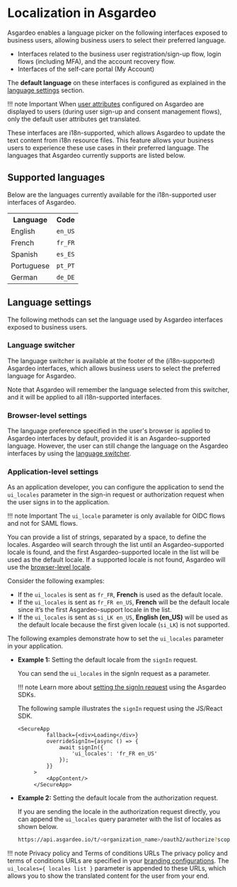 # Localization in Asgardeo

Asgardeo enables a language picker on the following interfaces exposed to business users, allowing business users to select their preferred language.

- Interfaces related to the business user registration/sign-up flow, login flows (including MFA), and the account recovery flow.
- Interfaces of the self-care portal (My Account)

The **default language** on these interfaces is configured as explained in the [language settings](#language-settings) section.

!!! note Important
    When [user attributes](../../guides/users/attributes/manage-attributes/) configured on Asgardeo are displayed to users (during user sign-up and consent management flows), only the default user attributes get translated.

These interfaces are i18n-supported, which allows Asgardeo to update the text content from i18n resource files. This feature allows your business users to experience these use cases in their preferred language. The languages that Asgardeo currently supports are listed below.

## Supported languages

Below are the languages currently available for the i18n-supported user interfaces of Asgardeo.

<table>
    <tr>
        <th>
            Language
        </th>
        <th>
            Code
        </th>
    </tr>
    <tr>
        <td>
            English
        </td>
        <td>
            <code>en_US</code>
        </td>
    </tr>
    <tr>
        <td>
            French
        </td>
        <td>
            <code>fr_FR</code>
        </td>
    </tr>
    <tr>
        <td>
            Spanish
        </td>
        <td>
            <code>es_ES</code>
        </td>
    </tr>
    <tr>
        <td>
            Portuguese
        </td>
        <td>
            <code>pt_PT</code>
        </td>
    </tr>
    <tr>
        <td>
            German
        </td>
        <td>
            <code>de_DE</code>
        </td>
    </tr>
</table>

## Language settings

The following methods can set the language used by Asgardeo interfaces exposed to business users.

### Language switcher

The language switcher is available at the footer of the (i18n-supported) Asgardeo interfaces, which allows business users to select the preferred language for Asgardeo.

Note that Asgardeo will remember the language selected from this switcher, and it will be applied to all i18n-supported interfaces.

### Browser-level settings

The language preference specified in the user's browser is applied to Asgardeo interfaces by default, provided it is an Asgardeo-supported language. However, the user can still change the language on the Asgardeo interfaces by using the [language switcher](#language-switcher).

### Application-level settings

As an application developer, you can configure the application to send the `ui_locales` parameter in the sign-in request or authorization request when the user signs in to the application.

!!! note Important
    The `ui_locale` parameter is only available for OIDC flows and not for SAML flows.

You can provide a list of strings, separated by a space, to define the locales. Asgardeo will search through the list until an Asgardeo-supported locale is found, and the first Asgardeo-supported locale in the list will be used as the default locale. If a supported locale is not found, Asgardeo will use the [browser-level locale](#browser-level-settings).

Consider the following examples:

- If the `ui_locales` is sent as `fr_FR`, **French** is used as the default locale.
- If the `ui_locales` is sent as `fr_FR en_US`, **French** will be the default locale since it’s the first Asgardeo-support locale in the list.
- If the `ui_locales` is sent as `si_LK en_US`, **English (en_US)** will be used as the default locale because the first given locale (`si_LK`) is not supported.

The following examples demonstrate how to set the `ui_locales` parameter in your application.

- **Example 1:** Setting the default locale from the `signIn` request.

  You can send the `ui_locales` in the signIn request as a parameter.
  
  !!! note
    Learn more about [setting the signIn request](https://github.com/asgardeo/asgardeo-auth-spa-sdk#signin) using the Asgardeo SDKs.


  The following sample illustrates the `signIn` request using the JS/React SDK.

  ``` Js
  <SecureApp
           fallback={<div>Loading</div>}
           overrideSignIn={async () => {
               await signIn({
                   'ui_locales': 'fr_FR en_US'
               });
           }}
       >
           <AppContent/>
       </SecureApp>
  ```

- **Example 2:** Setting the default locale from the authorization request.

  If you are sending the locale in the authorization request directly, you can append the `ui_locales` query parameter with the list of locales as shown below.

  ```bash
  https://api.asgardeo.io/t/<organization_name>/oauth2/authorize?scope={scope}&response_type=code&redirect_uri={redirect_uri}&client_id={client_id}&ui_locales={ locales list }
  ```

!!! note Privacy policy and Terms of conditions URLs
    The privacy policy and terms of conditions URLs are specified in your [branding configurations](../../guides/branding/configure-ui-branding/#advanced-preferences). The `ui_locales={ locales list }` parameter is appended to these URLs, which allows you to show the translated content for the user from your end.